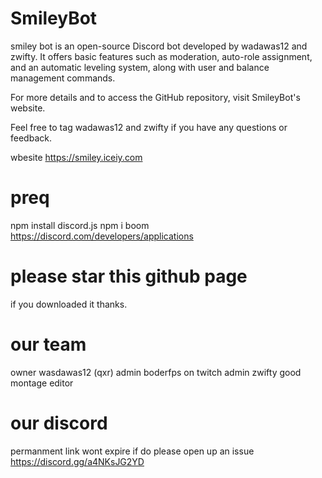 # SmileyBot

 smiley bot is an open-source Discord bot developed by wadawas12 and zwifty. It offers basic features such as moderation, auto-role assignment, and an automatic leveling system, along with user and balance management commands.

For more details and to access the GitHub repository, visit SmileyBot's website.

 Feel free to tag wadawas12 and zwifty if you have any questions or feedback.

wbesite https://smiley.iceiy.com

# preq
npm install discord.js
npm i
boom 
https://discord.com/developers/applications


# please  star  this github page
 if you downloaded it thanks.

# our team
owner wasdawas12 (qxr)
admin boderfps on twitch
admin zwifty  good montage editor

# our discord 
permanment link wont expire if do please open up an issue
https://discord.gg/a4NKsJG2YD


